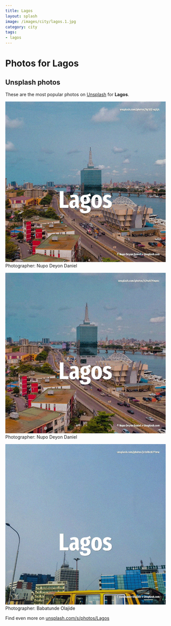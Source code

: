 ```yaml
---
title: Lagos
layout: splash
image: /images/city/lagos.1.jpg
category: city
tags:
- lagos
---
```

# Photos for Lagos
 
## Unsplash photos
These are the most popular photos on [Unsplash](https://unsplash.com) for **Lagos**.
 
![Lagos](/images/city/lagos.1.jpg)
Photographer:  Nupo Deyon Daniel
 
![Lagos](/images/city/lagos.2.jpg)
Photographer:  Nupo Deyon Daniel
 
![Lagos](/images/city/lagos.3.jpg)
Photographer:  Babatunde Olajide
 
Find even more on [unsplash.com/s/photos/Lagos](https://unsplash.com/s/photos/Lagos)
 
